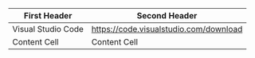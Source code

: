 | First Header  | Second Header |
| ------------- | ------------- |
| Visual Studio Code | https://code.visualstudio.com/download  |
| Content Cell  | Content Cell  
